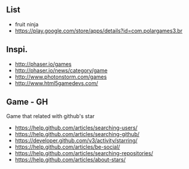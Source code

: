 ## List
- fruit ninja
- https://play.google.com/store/apps/details?id=com.polargames3.br

## Inspi.
- http://phaser.io/games
- http://phaser.io/news/category/game
- http://www.photonstorm.com/games
- http://www.html5gamedevs.com/

## Game - GH
Game that related with github's star

- https://help.github.com/articles/searching-users/
- https://help.github.com/articles/searching-github/
- https://developer.github.com/v3/activity/starring/
- https://help.github.com/articles/be-social/
- https://help.github.com/articles/searching-repositories/
- https://help.github.com/articles/about-stars/

